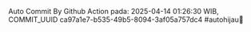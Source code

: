 Auto Commit By Github Action pada: 2025-04-14 01:26:30 WIB, COMMIT_UUID ca97a1e7-b535-49b5-8094-3af05a757dc4 #autohijau🗿
